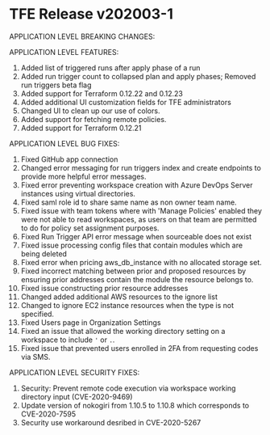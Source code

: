 # TFE Release v202003-1


APPLICATION LEVEL BREAKING CHANGES:



 APPLICATION LEVEL FEATURES:
1. Added list of triggered runs after apply phase of a run
1. Added run trigger count to collapsed plan and apply phases; Removed run triggers beta flag
1. Added support for Terraform 0.12.22 and 0.12.23
1. Added additional UI customization fields for TFE administrators
1. Changed UI to clean up our use of colors.
1. Added support for fetching remote policies.
1. Added support for Terraform 0.12.21

 APPLICATION LEVEL BUG FIXES:
1. Fixed GitHub app connection
1. Changed error messaging for run triggers index and create endpoints to provide more helpful error messages.
1. Fixed error preventing workspace creation with Azure DevOps Server instances using virtual directories.
1. Fixed saml role id to share same name as non owner team name.
1. Fixed issue with team tokens where with 'Manage Policies' enabled they were not able to read workspaces, as users on that team are permitted to do for policy set assignment purposes.
1. Fixed Run Trigger API error message when sourceable does not exist
1. Fixed issue processing config files that contain modules which are being deleted
1. Fixed error when pricing aws_db_instance with no allocated storage set.
1. Fixed incorrect matching between prior and proposed resources by ensuring prior addresses contain the module the resource belongs to.
1. Fixed issue constructing prior resource addresses
1. Changed added additional AWS resources to the ignore list
1. Changed to ignore EC2 instance resources when the type is not specified.
1. Fixed Users page in Organization Settings
1. Fixed an issue that allowed the working directory setting on a workspace to include `'` or `.`.
1. Fixed issue that prevented users enrolled in 2FA from requesting codes via SMS.


 APPLICATION LEVEL SECURITY FIXES:

1. Security: Prevent remote code execution via workspace working directory input (CVE-2020-9469)
1. Update version of nokogiri from 1.10.5 to 1.10.8 which corresponds to CVE-2020-7595
1. Security use workaround desribed in CVE-2020-5267

